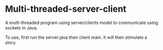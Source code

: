 # Multi-threaded-server-client
A multi-threaded program using server/clients model to communicate using sockets in Java.

To use, first run the server.java then client main. It will then stimulate a story.
